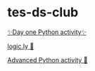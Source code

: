 # tes-ds-club

[✨Day one Python activity✨](https://colab.research.google.com/drive/1UqzNNDKut0BooLrhgQAo_QJyVqlRxpvp?usp=sharing)

[logic.ly 🤖](https://logic.ly/demo/)

[Advanced Python activity 🔧](https://drive.google.com/file/d/1wY-Idohg51X3XE3GoOCzcj3VhVRZjrsU/view?usp=sharing)


<!-- Classroom resources for the Data Science Club at TES

[Iris dataset info](iris.md)

[EDA activity](eda.md)

[Landsat Satellite](knn.md) 🛰️📡🔭 -->
